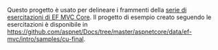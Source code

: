 Questo progetto è usato per delineare i frammenti della [serie di esercitazioni di EF MVC Core](https://docs.microsoft.com/aspnet/core/data/ef-mvc/intro). Il progetto di esempio creato seguendo le esercitazioni è disponibile in https://github.com/aspnet/Docs/tree/master/aspnetcore/data/ef-mvc/intro/samples/cu-final.
